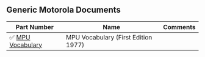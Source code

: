 
## Generic Motorola Documents


| Part Number   | Name      | Comments |
|---             |---           |--                    |
| :white_check_mark: [MPU Vocabulary](../../images/MPU_Vocabulary.1.png) | MPU Vocabulary (First Edition 1977)|  |


